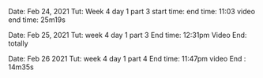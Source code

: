 Date: Feb 24, 2021 
Tut: Week 4 day 1 part 3
start time: 
end time: 11:03
video end time: 25m19s 
<br/>

Date: Feb 25, 2021
Tut: week 4 day 1 part 3
End time: 12:31pm
Video End: totally
<br/>

Date: Feb 26 2021
Tut: week 4 day 1 part 4 
End time: 11:47pm
video End : 14m35s

